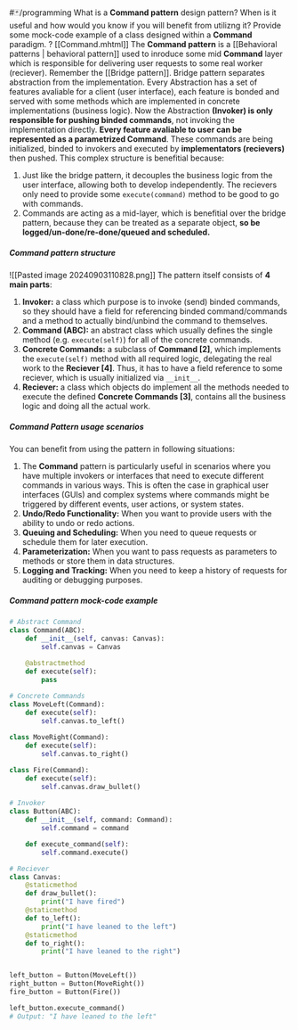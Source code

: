 #🃏/programming
What is a **Command pattern** design pattern? When is it useful and how would you know if you will benefit from utilizng it? Provide some mock-code example of a class designed within a **Command** paradigm.
?
[[Command.mhtml]]
The **Command pattern** is a [[Behavioral patterns | behavioral pattern]] used to inroduce some mid **Command** layer which is responsible for  delivering user requests to some real worker (reciever). Remember the [[Bridge pattern]]. Bridge pattern separates abstraction from the implementation. Every Abstraction has a set of features avaliable for a client (user interface), each feature is bonded and served with some methods which are implemented in concrete implementations (business logic). Now the Abstraction **(Invoker) is only responsible for pushing binded commands**, not invoking the implementation directly. **Every feature avaliable to user can be represented as a parametrized Command**. These commands are being initialized, binded to invokers and executed by **implementators (recievers)** then pushed. This complex structure is benefitial because:
1. Just like the bridge pattern, it decouples the business logic from the user interface, allowing both to develop independently. The recievers only need to provide some `execute(command)` method to be good to go with commands.
2. Commands are acting as a mid-layer, which is benefitial over the bridge pattern, because they can be treated as a separate object, **so be logged/un-done/re-done/queued and scheduled.**
##### Command pattern structure
![[Pasted image 20240903110828.png]]
The pattern itself consists of **4 main parts**:
1. **Invoker:** a class which purpose is to invoke (send) binded commands, so they should have a field for referencing binded command/commands and a method to actually bind/unbind the command to themselves.
2. **Command (ABC):** an abstract class which usually defines the single method (e.g. `execute(self)`) for all of the concrete commands.
3. **Concrete Commands:** a subclass of **Command \[2]**, which implements the `execute(self)` method with all required logic, delegating the real work to the **Reciever \[4]**. Thus, it has to have a field reference to some reciever, which is usually initialized via `__init__`.
4. **Reciever:** a class which objects do implement all the methods needed to execute the defined **Concrete Commands \[3]**, contains all the business logic and doing all the actual work.
##### Command Pattern usage scenarios
You can benefit from using the pattern in following situations:
1. The **Command** pattern is particularly useful in scenarios where you have multiple invokers or interfaces that need to execute different commands in various ways. This is often the case in graphical user interfaces (GUIs) and complex systems where commands might be triggered by different events, user actions, or system states.
2. **Undo/Redo Functionality:** When you want to provide users with the ability to undo or redo actions.
3. **Queuing and Scheduling:** When you need to queue requests or schedule them for later execution.
4. **Parameterization:** When you want to pass requests as parameters to methods or store them in data structures.
5.  **Logging and Tracking:** When you need to keep a history of requests for auditing or debugging purposes.
##### Command pattern mock-code example
```python
# Abstract Command
class Command(ABC):
	def __init__(self, canvas: Canvas):
		self.canvas = Canvas
		
	@abstractmethod 
	def execute(self):
		pass

# Concrete Commands
class MoveLeft(Command):
	def execute(self):
		self.canvas.to_left()
	
class MoveRight(Command):
	def execute(self):
		self.canvas.to_right()

class Fire(Command):
	def execute(self):
		self.canvas.draw_bullet()
		
# Invoker
class Button(ABC):
	def __init__(self, command: Command):
		self.command = command

	def execute_command(self):
		self.command.execute()

# Reciever
class Canvas:
	@staticmethod 
	def draw_bullet():
		print("I have fired")
	@staticmethod 
	def to_left():
		print("I have leaned to the left")
	@staticmethod 
	def to_right():
		print("I have leaned to the right")


left_button = Button(MoveLeft())
right_button = Button(MoveRight())
fire_button = Button(Fire())

left_button.execute_command()
# Output: "I have leaned to the left"
```
<!--SR:!2025-02-13,120,290-->